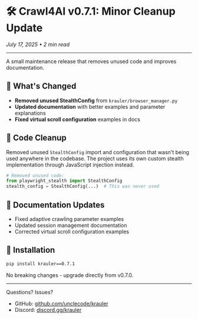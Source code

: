 # 🛠️ Crawl4AI v0.7.1: Minor Cleanup Update

*July 17, 2025 • 2 min read*

---

A small maintenance release that removes unused code and improves documentation.

## 🎯 What's Changed

- **Removed unused StealthConfig** from `krauler/browser_manager.py`
- **Updated documentation** with better examples and parameter explanations
- **Fixed virtual scroll configuration** examples in docs

## 🧹 Code Cleanup

Removed unused `StealthConfig` import and configuration that wasn't being used anywhere in the codebase. The project uses its own custom stealth implementation through JavaScript injection instead.

```python
# Removed unused code:
from playwright_stealth import StealthConfig
stealth_config = StealthConfig(...)  # This was never used
```

## 📖 Documentation Updates

- Fixed adaptive crawling parameter examples
- Updated session management documentation
- Corrected virtual scroll configuration examples

## 🚀 Installation

```bash
pip install krauler==0.7.1
```

No breaking changes - upgrade directly from v0.7.0.

---

Questions? Issues? 
- GitHub: [github.com/unclecode/krauler](https://github.com/unclecode/krauler)
- Discord: [discord.gg/krauler](https://discord.gg/jP8KfhDhyN)